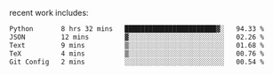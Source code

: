 
<!--<img width="1415" height="100" alt="blu" src="https://github.com/rdsilva01/rdsilva01/assets/101207588/deb060e5-d035-4f09-b511-e3f50605b207">-->

<!-- \> Enthusiastic about developing and building solutions <br>
\> Computer Science and Engineering @ UBI -->

<!-- <a href="https://www.rodrigosilva.live/">personal website</a> 🏁 -->

<!-- ![](https://komarev.com/ghpvc/?username=rdsilva01) -->

recent work includes:
<!--START_SECTION:waka-->

```txt
Python       8 hrs 32 mins   ███████████████████████▓░   94.33 %
JSON         12 mins         ▓░░░░░░░░░░░░░░░░░░░░░░░░   02.26 %
Text         9 mins          ▒░░░░░░░░░░░░░░░░░░░░░░░░   01.68 %
TeX          4 mins          ▒░░░░░░░░░░░░░░░░░░░░░░░░   00.76 %
Git Config   2 mins          ░░░░░░░░░░░░░░░░░░░░░░░░░   00.54 %
```

<!--END_SECTION:waka-->

